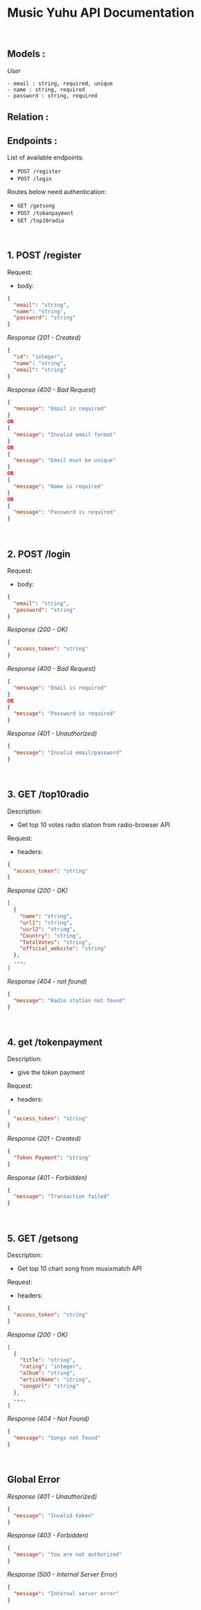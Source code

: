 # Music Yuhu API Documentation

&nbsp;

## Models :

_User_

```
- email : string, required, unique
- name : string, required
- password : string, required
```


## Relation :


## Endpoints :

List of available endpoints:

- `POST /register`
- `POST /login`

Routes below need authentication:

- `GET /getsong`
- `POST /tokenpayment`
- `GET /top10radio`


&nbsp;

## 1. POST /register

Request:

- body:

```json
{
  "email": "string",
  "name": "string",
  "password": "string"
}
```

_Response (201 - Created)_

```json
{
  "id": "integer",
  "name": "string",
  "email": "string"
}
```

_Response (400 - Bad Request)_

```json
{
  "message": "Email is required"
}
OR
{
  "message": "Invalid email format"
}
OR
{
  "message": "Email must be unique"
}
OR
{
  "message": "Name is required"
}
OR
{
  "message": "Password is required"
}
```

&nbsp;

## 2. POST /login

Request:

- body:

```json
{
  "email": "string",
  "password": "string"
}
```

_Response (200 - OK)_

```json
{
  "access_token": "string"
}
```

_Response (400 - Bad Request)_

```json
{
  "message": "Email is required"
}
OR
{
  "message": "Password is required"
}
```

_Response (401 - Unauthorized)_

```json
{
  "message": "Invalid email/password"
}
```

&nbsp;

## 3. GET /top10radio

Description:
- Get top 10 votes radio station from radio-browser API

Request:

- headers: 

```json
{
  "access_token": "string"
}
```

_Response (200 - OK)_

```json
[
  {
    "name": "string",
    "url1": "string",
    "usrl2": "string",
    "Country": "string",
    "TotalVotes": "string",
    "official_website": "string"
  },
  ...,
]
```

_Response (404 - not found)_

```json
{
  "message": "Radio station not found"
}
```

&nbsp;

## 4. get /tokenpayment

Description:
- give the token payment

Request:

- headers:

```json
{
  "access_token": "string"
}
```

_Response (201 - Created)_

```json
{
  "Token Payment": "string"
}
```

_Response (401 - Forbidden)_

```json
{
  "message": "Transaction failed"
}
```

&nbsp;

## 5. GET /getsong

Description:
- Get top 10 chart song from musixmatch API

Request:

- headers:

```json
{
  "access_token": "string"
}
```

_Response (200 - OK)_

```json
[
  {
    "title": "string",
    "rating": "integer",
    "album": "string",
    "artistName": "string",
    "songUrl": "string"
  },
  ...,
]
```


_Response (404 - Not Found)_

```json
{
  "message": "Songs not found"
}
```

&nbsp;

## Global Error

_Response (401 - Unauthorized)_

```json
{
  "message": "Invalid token"
}
```

_Response (403 - Forbidden)_

```json
{
  "message": "You are not authorized"
}
```

_Response (500 - Internal Server Error)_

```json
{
  "message": "Internal server error"
}
```